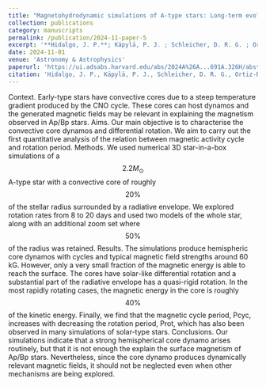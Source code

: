 ```yaml
---
title: "Magnetohydrodynamic simulations of A-type stars: Long-term evolution of core dynamo cycles"
collection: publications
category: manuscripts
permalink: /publication/2024-11-paper-5
excerpt: '**Hidalgo, J. P.**; Käpylä, P. J. ; Schleicher, D. R. G. ; Ortiz-Rodríguez, C. A. ; Navarrete, F. H.'
date: 2024-11-01
venue: 'Astronomy & Astrophysics'
paperurl: 'https://ui.adsabs.harvard.edu/abs/2024A%26A...691A.326H/abstract'
citation: 'Hidalgo, J. P., Käpylä, P. J., Schleicher, D. R. G., Ortiz-Rodríguez, C. A., et al. 2024, A&A, 691, A326'
---
```

Context. Early-type stars have convective cores due to a steep temperature gradient produced by the CNO cycle. These cores can host dynamos and the generated magnetic fields may be relevant in explaining the magnetism observed in Ap/Bp stars. Aims. Our main objective is to characterise the convective core dynamos and differential rotation. We aim to carry out the first quantitative analysis of the relation between magnetic activity cycle and rotation period. Methods. We used numerical 3D star-in-a-box simulations of a $$2.2 M_\odot$$ A-type star with a convective core of roughly $$20\%$$ of the stellar radius surrounded by a radiative envelope. We explored rotation rates from 8 to 20 days and used two models of the whole star, along with an additional zoom set where $$50\%$$ of the radius was retained. Results. The simulations produce hemispheric core dynamos with cycles and typical magnetic field strengths around 60 kG. However, only a very small fraction of the magnetic energy is able to reach the surface. The cores have solar-like differential rotation and a substantial part of the radiative envelope has a quasi-rigid rotation. In the most rapidly rotating cases, the magnetic energy in the core is roughly $$40\%$$ of the kinetic energy. Finally, we find that the magnetic cycle period, Pcyc, increases with decreasing the rotation period, Prot, which has also been observed in many simulations of solar-type stars. Conclusions. Our simulations indicate that a strong hemispherical core dynamo arises routinely, but that it is not enough the explain the surface magnetism of Ap/Bp stars. Nevertheless, since the core dynamo produces dynamically relevant magnetic fields, it should not be neglected even when other mechanisms are being explored.
